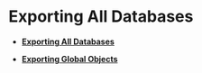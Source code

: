 # Exporting All Databases<a name="EN-US_TOPIC_0242370322"></a>

-   **[Exporting All Databases](exporting-all-databases-6.md)**  

-   **[Exporting Global Objects](exporting-global-objects.md)**  


